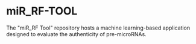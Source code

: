 # miR_RF-TOOL
The "miR_RF Tool" repository hosts a machine learning-based application designed to evaluate the authenticity of pre-microRNAs.

